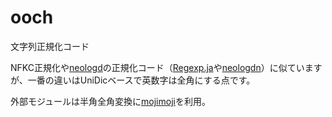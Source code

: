 # ooch

文字列正規化コード

NFKC正規化や[neologd](https://github.com/neologd/mecab-ipadic-neologd)の正規化コード（[Regexp.ja](https://github.com/neologd/mecab-ipadic-neologd/wiki/Regexp.ja)や[neologdn](https://github.com/ikegami-yukino/neologdn)）に似ていますが、一番の違いはUniDicベースで英数字は全角にする点です。

外部モジュールは半角全角変換に[mojimoji](https://pypi.org/project/mojimoji/)を利用。
